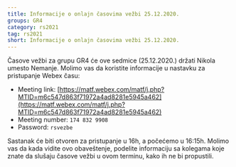 ```yaml
---
title: Informacije o onlajn časovima vežbi 25.12.2020.
groups: GR4
category: rs2021
tag: rs2021
short: Informacije o onlajn časovima vežbi 25.12.2020.
---
```


Časove vežbi za grupu GR4 će ove sedmice (25.12.2020.) držati Nikola umesto Nemanje. Molimo vas da koristite informacije u nastavku za pristupanje Webex času:

- Meeting link: [https://matf.webex.com/matf/j.php?MTID=m6c547d863f71972a4ad8281e5945a462](https://matf.webex.com/matf/j.php?MTID=m6c547d863f71972a4ad8281e5945a462)
- Meeting number: `174 832 9908`
- Password: `rsvezbe`

Sastanak će biti otvoren za pristupanje u 16h, a počećemo u 16:15h. Molimo vas da kada vidite ovo obaveštenje, podelite informaciju sa kolegama koje znate da slušaju časove vežbi u ovom terminu, kako ih ne bi propustili.

